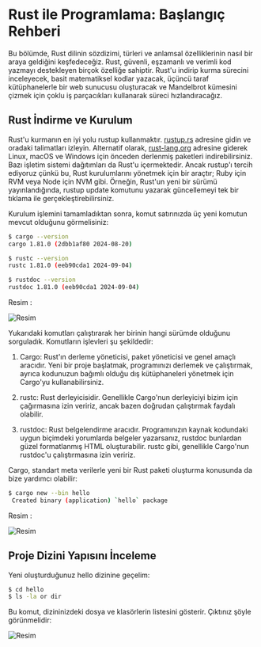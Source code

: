# Rust ile Programlama: Başlangıç Rehberi

Bu bölümde, Rust dilinin sözdizimi, türleri ve anlamsal özelliklerinin nasıl bir araya geldiğini keşfedeceğiz.
Rust, güvenli, eşzamanlı ve verimli kod yazmayı destekleyen birçok özelliğe sahiptir.
Rust'u indirip kurma sürecini inceleyecek, basit matematiksel kodlar yazacak,
üçüncü taraf kütüphanelerle bir web sunucusu oluşturacak ve Mandelbrot kümesini çizmek için çoklu iş parçacıkları kullanarak süreci hızlandıracağız.

## Rust İndirme ve Kurulum

Rust'u kurmanın en iyi yolu rustup kullanmaktır. 
[rustup.rs](https://rustup.rs) adresine gidin ve oradaki talimatları izleyin.
Alternatif olarak, [rust-lang.org](https://www.rust-lang.org) adresine giderek Linux, macOS ve Windows için önceden derlenmiş paketleri indirebilirsiniz.
Bazı işletim sistemi dağıtımları da Rust'u içermektedir. 
Ancak rustup'ı tercih ediyoruz çünkü bu, Rust kurulumlarını yönetmek için bir araçtır; Ruby için RVM veya Node için NVM gibi. 
Örneğin, Rust'un yeni bir sürümü yayınlandığında, rustup update komutunu yazarak güncellemeyi tek bir tıklama ile gerçekleştirebilirsiniz.

Kurulum işlemini tamamladıktan sonra, komut satırınızda üç yeni komutun mevcut olduğunu görmelisiniz:

```bash
$ cargo --version
cargo 1.81.0 (2dbb1af80 2024-08-20)

$ rustc --version
rustc 1.81.0 (eeb90cda1 2024-09-04)

$ rustdoc --version
rustdoc 1.81.0 (eeb90cda1 2024-09-04)
```

Resim :

![Resim](https://i.ibb.co/x254wVm/resim-2024-09-19-160414076.png)

Yukarıdaki komutları çalıştırarak her birinin hangi sürümde olduğunu sorguladık.
Komutların işlevleri şu şekildedir:

1. Cargo: Rust'ın derleme yöneticisi, paket yöneticisi ve genel amaçlı aracıdır.
Yeni bir proje başlatmak, programınızı derlemek ve çalıştırmak,
ayrıca kodunuzun bağımlı olduğu dış kütüphaneleri yönetmek için Cargo'yu kullanabilirsiniz.
  
2. rustc: Rust derleyicisidir. Genellikle Cargo'nun derleyiciyi bizim için çağırmasına izin veririz, ancak bazen doğrudan çalıştırmak faydalı olabilir.

3. rustdoc: Rust belgelendirme aracıdır. Programınızın kaynak kodundaki uygun biçimdeki yorumlarda belgeler yazarsanız,
rustdoc bunlardan güzel formatlanmış HTML oluşturabilir. rustc gibi, genellikle Cargo'nun rustdoc'u çalıştırmasına izin veririz.

Cargo, standart meta verilerle yeni bir Rust paketi oluşturma konusunda da bize yardımcı olabilir:

```bash
$ cargo new --bin hello
 Created binary (application) `hello` package
```

Resim : 

![Resim](https://i.ibb.co/yRC6NPm/Cargo-New-Project.png)


## Proje Dizini Yapısını İnceleme

Yeni oluşturduğunuz hello dizinine geçelim:

```bash
$ cd hello
$ ls -la or dir
```

Bu komut, dizininizdeki dosya ve klasörlerin listesini gösterir. Çıktınız şöyle görünmelidir:

![Resim](https://i.ibb.co/6JFbQjb/Directory.png)
